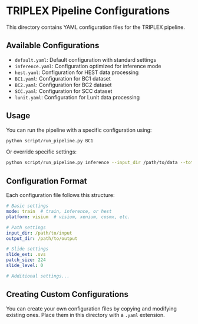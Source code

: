 # TRIPLEX Pipeline Configurations

This directory contains YAML configuration files for the TRIPLEX pipeline.

## Available Configurations

- `default.yaml`: Default configuration with standard settings
- `inference.yaml`: Configuration optimized for inference mode
- `hest.yaml`: Configuration for HEST data processing
- `BC1.yaml`: Configuration for BC1 dataset
- `BC2.yaml`: Configuration for BC2 dataset
- `SCC.yaml`: Configuration for SCC dataset
- `lunit.yaml`: Configuration for Lunit data processing

## Usage

You can run the pipeline with a specific configuration using:

```bash
python script/run_pipeline.py BC1
```

Or override specific settings:

```bash
python script/run_pipeline.py inference --input_dir /path/to/data --total_gpus 4
```

## Configuration Format

Each configuration file follows this structure:

```yaml
# Basic settings
mode: train  # train, inference, or hest
platform: visium  # visium, xenium, cosmx, etc.

# Path settings
input_dir: /path/to/input
output_dir: /path/to/output

# Slide settings
slide_ext: .svs
patch_size: 224
slide_level: 0

# Additional settings...
```

## Creating Custom Configurations

You can create your own configuration files by copying and modifying existing ones.
Place them in this directory with a `.yaml` extension.

